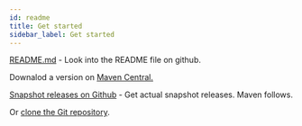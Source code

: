 ```yaml
---
id: readme
title: Get started
sidebar_label: Get started
---
```


[README.md](https://github.com/projectbarbel/barbelhisto-core/blob/master/README.md) - Look into the README file on github.

Downalod a version on [Maven Central.](https://search.maven.org/artifact/org.projectbarbel/barbelhisto) 

[Snapshot releases on Github](https://github.com/projectbarbel/barbelhisto-core/releases) - Get actual snapshot releases. Maven follows.

Or [clone the Git repository](https://github.com/projectbarbel/barbelhisto-core).
